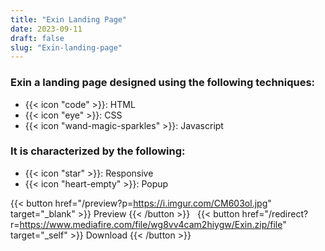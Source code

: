 ```yaml
---
title: "Exin Landing Page"
date: 2023-09-11
draft: false
slug: "Exin-landing-page"
---
```

### __Exin__ a __landing page__ designed using the following techniques:
- {{< icon "code" >}}: HTML
- {{< icon "eye" >}}: CSS
- {{< icon "wand-magic-sparkles" >}}: Javascript  

### It is characterized by the following:
- {{< icon "star" >}}: Responsive
- {{< icon "heart-empty" >}}:  Popup

<!--adsense-->

{{< button href="/preview?p=https://i.imgur.com/CM603ol.jpg" target="_blank" >}}
Preview
{{< /button >}} &nbsp; {{< button href="/redirect?r=https://www.mediafire.com/file/wg8vv4cam2hiygw/Exin.zip/file" target="_self" >}}
Download
{{< /button >}}